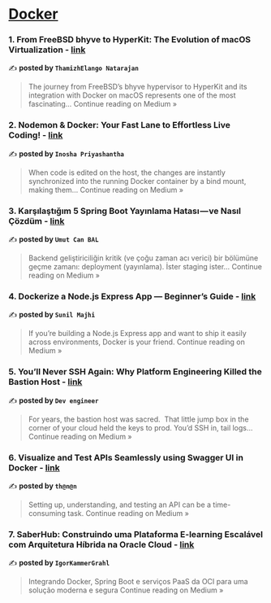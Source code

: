 
<h1><a href=https://medium.com/tag/docker/recommended target="_blank" rel="noopener noreferrer">Docker</a></h1>
<h3>1. From FreeBSD bhyve to HyperKit: The Evolution of macOS Virtualization - <a href="https://thamizhelango.medium.com/from-freebsd-bhyve-to-hyperkit-the-evolution-of-macos-virtualization-7bf572616ef6?source=rss------docker-5" target="_blank" rel="noopener noreferrer">link</a></h3>

✍️ **posted by `ThamizhElango Natarajan`**

<blockquote>The journey from FreeBSD’s bhyve hypervisor to HyperKit and its integration with Docker on macOS represents one of the most fascinating…
Continue reading on Medium »</blockquote>

<h3>2. Nodemon & Docker: Your Fast Lane to Effortless Live Coding! - <a href="https://inosha.medium.com/nodemon-docker-your-fast-lane-to-effortless-live-coding-9ddaf6ef0540?source=rss------docker-5" target="_blank" rel="noopener noreferrer">link</a></h3>

✍️ **posted by `Inosha Priyashantha`**

<blockquote>When code is edited on the host, the changes are instantly synchronized into the running Docker container by a bind mount, making them…
Continue reading on Medium »</blockquote>

<h3>3. Karşılaştığım 5 Spring Boot Yayınlama Hatası — ve Nasıl Çözdüm  - <a href="https://medium.com/@umutcanbal/kar%C5%9F%C4%B1la%C5%9Ft%C4%B1%C4%9F%C4%B1m-5-spring-boot-yay%C4%B1nlama-hatas%C4%B1-ve-nas%C4%B1l-%C3%A7%C3%B6zd%C3%BCm-8b561b7eacd1?source=rss------docker-5" target="_blank" rel="noopener noreferrer">link</a></h3>

✍️ **posted by `Umut Can BAL`**

<blockquote>Backend geliştiriciliğin kritik (ve çoğu zaman acı verici) bir bölümüne geçme zamanı: deployment (yayınlama). İster staging ister…
Continue reading on Medium »</blockquote>

<h3>4. Dockerize a Node.js Express App — Beginner’s Guide - <a href="https://msunil037.medium.com/containerizing-a-node-js-010feaf489e7?source=rss------docker-5" target="_blank" rel="noopener noreferrer">link</a></h3>

✍️ **posted by `Sunil Majhi`**

<blockquote>If you’re building a Node.js Express app and want to ship it easily across environments, Docker is your friend.
Continue reading on Medium »</blockquote>

<h3>5.  You’ll Never SSH Again: Why Platform Engineering Killed the Bastion Host - <a href="https://medium.com/@rudra910203/youll-never-ssh-again-why-platform-engineering-killed-the-bastion-host-40727ef6e8b5?source=rss------docker-5" target="_blank" rel="noopener noreferrer">link</a></h3>

✍️ **posted by `Dev engineer`**

<blockquote>For years, the bastion host was sacred.
 That little jump box in the corner of your cloud held the keys to prod. You’d SSH in, tail logs…
Continue reading on Medium »</blockquote>

<h3>6. Visualize and Test APIs Seamlessly using Swagger UI in Docker - <a href="https://medium.com/@thananjayan1988/visualize-and-test-apis-seamlessly-using-swagger-ui-in-docker-617ad5817263?source=rss------docker-5" target="_blank" rel="noopener noreferrer">link</a></h3>

✍️ **posted by `th@n@n`**

<blockquote>Setting up, understanding, and testing an API can be a time-consuming task.
Continue reading on Medium »</blockquote>

<h3>7. SaberHub: Construindo uma Plataforma E-learning Escalável com Arquitetura Híbrida na Oracle Cloud - <a href="https://medium.com/@igorkramigra/saberhub-construindo-uma-plataforma-e-learning-escal%C3%A1vel-com-arquitetura-h%C3%ADbrida-na-oracle-cloud-afc6befd176a?source=rss------docker-5" target="_blank" rel="noopener noreferrer">link</a></h3>

✍️ **posted by `IgorKammerGrahl`**

<blockquote>Integrando Docker, Spring Boot e serviços PaaS da OCI para uma solução moderna e segura
Continue reading on Medium »</blockquote>

